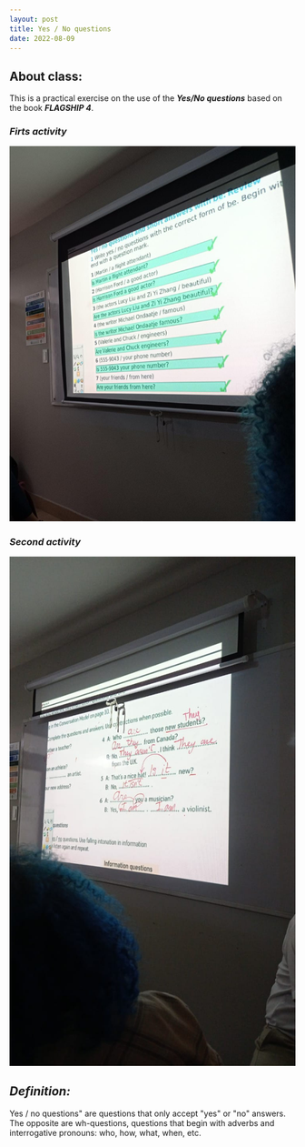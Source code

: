```yaml
---
layout: post
title: Yes / No questions
date: 2022-08-09
---
```

## About class:

This is a practical exercise on the use of the ***Yes/No questions*** based on the book ***FLAGSHIP 4***.

### ***Firts activity***

![img-1](/images/img01.jpeg)

### ***Second activity***

![](/images/img02.jpeg)

## ***Definition:***

Yes / no questions" are questions that only accept "yes" or "no" answers. The opposite are wh-questions, questions that begin with adverbs and interrogative pronouns: who, how, what, when, etc.



